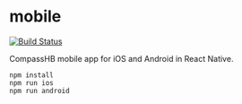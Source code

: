 # mobile

[![Build Status](https://travis-ci.org/CompassHB/mobile.svg?branch=master)](https://travis-ci.org/CompassHB/mobile)

CompassHB mobile app for iOS and Android in React Native.

```
npm install
npm run ios
npm run android
```